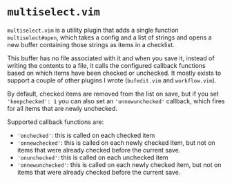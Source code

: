 # `multiselect.vim`

`multiselect.vim` is a utility plugin that adds a single function `multiselect#open`, which takes a
config and a list of strings and opens a new buffer containing those strings as items in a
checklist.

This buffer has no file associated with it and when you save it, instead of writing the contents to
a file, it calls the configured callback functions based on which items have been checked or
unchecked. It mostly exists to support a couple of other plugins I wrote (`bufedit.vim` and
`workflow.vim`).

By default, checked items are removed from the list on save, but if you set `'keepchecked': 1` you
can also set an `'onnewunchecked'` callback, which fires for all items that are newly unchecked.

Supported callback functions are:

* `'onchecked'`: this is called on each checked item
* `'onnewchecked'`: this is called on each newly checked item, but not on items that were already
  checked before the current save.
* `'onunchecked'`: this is called on each unchecked item
* `'onnewunchecked'`: this is called on each newly checked item, but not on items that were already
  checked before the current save.
